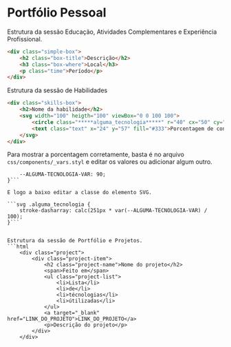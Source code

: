 # Portfólio Pessoal

Estrutura da sessão Educação, Atividades Complementares e Experiência Profissional.

```html
<div class="simple-box">
    <h2 class="box-title">Descrição</h2>
    <h3 class="box-where">Local</h3>
    <p class="time">Período</p>
</div>
```

Estrutura da sessão de Habilidades
```html
<div class="skills-box">
    <h2>Nome da habilidade</h2>
    <svg width="100" heigth="100" viewBox="0 0 100 100">
        <circle class="*****alguma_tecnologia*****" r="40" cx="50" cy="50" fill="transparent" stroke="#333" stroke-width="8"/>
        <text class="text" x="24" y="57" fill="#333">Porcentagem de conhecimento</text>
    </svg>
</div>
```

Para mostrar a porcentagem corretamente, basta é no arquivo `css/components/_vars.styl` e editar os valores ou adicionar algum outro.
```:root {
	--ALGUMA-TECNOLOGIA-VAR: 90;
}```

E logo a baixo editar a classe do elemento SVG.

```svg .alguma_tecnologia {
	stroke-dasharray: calc(251px * var(--ALGUMA-TECNOLOGIA-VAR) / 100);
}```


Estrutura da sessão de Portfólio e Projetos.
```html
    <div class="project">
        <div class="project-item">
            <h2 class="project-name">Nome do projeto</h2>
            <span>Feito em</span>
            <ul class="project-list">
                <li>Lista</li>
                <li>de</li>
                <li>técnologias</li>
                <li>útilizadas</li>
            </ul>
            <a target="_blank" href="LINK_DO_PROJETO">LINK_DO_PROJETO</a>
            <p>Descrição do projeto</p>
        </div>
    </div>
```